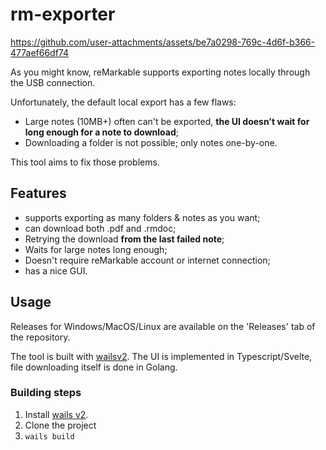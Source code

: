 # rm-exporter

https://github.com/user-attachments/assets/be7a0298-769c-4d6f-b366-477aef66df74

As you might know, reMarkable supports exporting notes locally through the USB connection.

Unfortunately, the default local export has a few flaws:
  * Large notes (10MB+) often can't be exported, **the UI doesn't wait for long enough for a note to download**;
  * Downloading a folder is not possible; only notes one-by-one.

This tool aims to fix those problems.

## Features
* supports exporting as many folders & notes as you want;
* can download both .pdf and .rmdoc;
* Retrying the download **from the last failed note**;
* Waits for large notes long enough;
* Doesn't require reMarkable account or internet connection;
* has a nice GUI.

## Usage
Releases for Windows/MacOS/Linux are available on the 'Releases' tab of the repository.

The tool is built with [wailsv2](https://github.com/wailsapp/wails). The UI is implemented in Typescript/Svelte, file downloading itself is done in Golang.

### Building steps
1. Install [wails v2](https://wails.io/docs/gettingstarted/installation).
2. Clone the project
3. `wails build`
